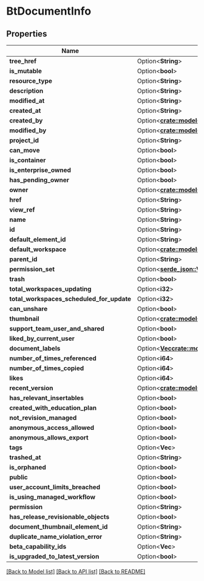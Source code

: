 # BtDocumentInfo

## Properties

Name | Type | Description | Notes
------------ | ------------- | ------------- | -------------
**tree_href** | Option<**String**> |  | [optional]
**is_mutable** | Option<**bool**> |  | [optional]
**resource_type** | Option<**String**> |  | [optional]
**description** | Option<**String**> |  | [optional]
**modified_at** | Option<**String**> |  | [optional]
**created_at** | Option<**String**> |  | [optional]
**created_by** | Option<[**crate::models::BtUserBasicSummaryInfo**](BTUserBasicSummaryInfo.md)> |  | [optional]
**modified_by** | Option<[**crate::models::BtUserBasicSummaryInfo**](BTUserBasicSummaryInfo.md)> |  | [optional]
**project_id** | Option<**String**> |  | [optional]
**can_move** | Option<**bool**> |  | [optional]
**is_container** | Option<**bool**> |  | [optional]
**is_enterprise_owned** | Option<**bool**> |  | [optional]
**has_pending_owner** | Option<**bool**> |  | [optional]
**owner** | Option<[**crate::models::BtOwnerInfo**](BTOwnerInfo.md)> |  | [optional]
**href** | Option<**String**> |  | [optional]
**view_ref** | Option<**String**> |  | [optional]
**name** | Option<**String**> |  | [optional]
**id** | Option<**String**> |  | [optional]
**default_element_id** | Option<**String**> |  | [optional]
**default_workspace** | Option<[**crate::models::BtBaseInfo**](BTBaseInfo.md)> |  | [optional]
**parent_id** | Option<**String**> |  | [optional]
**permission_set** | Option<[**serde_json::Value**](.md)> |  | [optional]
**trash** | Option<**bool**> |  | [optional]
**total_workspaces_updating** | Option<**i32**> |  | [optional]
**total_workspaces_scheduled_for_update** | Option<**i32**> |  | [optional]
**can_unshare** | Option<**bool**> |  | [optional]
**thumbnail** | Option<[**crate::models::BtThumbnailInfo**](BTThumbnailInfo.md)> |  | [optional]
**support_team_user_and_shared** | Option<**bool**> |  | [optional]
**liked_by_current_user** | Option<**bool**> |  | [optional]
**document_labels** | Option<[**Vec<crate::models::BtDocumentLabelInfo>**](BTDocumentLabelInfo.md)> |  | [optional]
**number_of_times_referenced** | Option<**i64**> |  | [optional]
**number_of_times_copied** | Option<**i64**> |  | [optional]
**likes** | Option<**i64**> |  | [optional]
**recent_version** | Option<[**crate::models::BtBaseInfo**](BTBaseInfo.md)> |  | [optional]
**has_relevant_insertables** | Option<**bool**> |  | [optional]
**created_with_education_plan** | Option<**bool**> |  | [optional]
**not_revision_managed** | Option<**bool**> |  | [optional]
**anonymous_access_allowed** | Option<**bool**> |  | [optional]
**anonymous_allows_export** | Option<**bool**> |  | [optional]
**tags** | Option<**Vec<String>**> |  | [optional]
**trashed_at** | Option<**String**> |  | [optional]
**is_orphaned** | Option<**bool**> |  | [optional]
**public** | Option<**bool**> |  | [optional]
**user_account_limits_breached** | Option<**bool**> |  | [optional]
**is_using_managed_workflow** | Option<**bool**> |  | [optional]
**permission** | Option<**String**> |  | [optional]
**has_release_revisionable_objects** | Option<**bool**> |  | [optional]
**document_thumbnail_element_id** | Option<**String**> |  | [optional]
**duplicate_name_violation_error** | Option<**String**> |  | [optional]
**beta_capability_ids** | Option<**Vec<String>**> |  | [optional]
**is_upgraded_to_latest_version** | Option<**bool**> |  | [optional]

[[Back to Model list]](../README.md#documentation-for-models) [[Back to API list]](../README.md#documentation-for-api-endpoints) [[Back to README]](../README.md)


